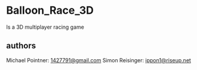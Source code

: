 # Balloon_Race_3D
Is a 3D multiplayer racing game


## authors

Michael Pointner: 1427791@gmail.com
Simon Reisinger: ippon1@riseup.net
